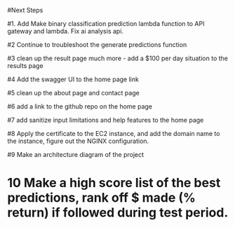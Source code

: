 #Next Steps

#1. Add Make binary classification prediction lambda function to API gateway and lambda. Fix ai analysis api.

#2 Continue to troubleshoot the generate predictions function

#3 clean up the result page much more - add a $100 per day situation to the results page

#4 Add the swagger UI to the home page link

#5 clean up the about page and contact page

#6 add a link to the github repo on the home page

#7 add sanitize input limitations and help features to the home page

#8 Apply the certificate to the EC2 instance, and add the domain name to the instance, figure out the NGINX configuration.

#9 Make an architecture diagram of the project

# 10 Make a high score list of the best predictions, rank off $ made (% return) if followed during test period.